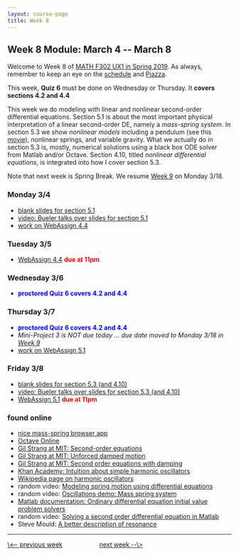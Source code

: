 ```yaml
---
layout: course-page
title: Week 8
---
```


## Week 8 Module: March 4 -- March 8

Welcome to Week 8 of [MATH F302 UX1 in Spring 2019](index.html).  As always, remember to keep an eye on the [schedule](schedule.pdf) and [Piazza](https://piazza.com/uaf/spring2019/math302ux1/home).

This week, **Quiz 6** must be done on Wednesday or Thursday.  It **covers sections 4.2 and 4.4**

This week we do modeling with linear and nonlinear second-order differential equations.  Section 5.1 is about the most important physical interpretation of a linear second-order DE, namely a _mass-spring system_.  In section 5.3 we show _nonlinear models_ including a pendulum (see this [movie](assets/codes/pendmovie.gif)), nonlinear springs, and variable gravity.  What we actually do in section 5.3 is, mostly, numerical solutions using a black box ODE solver from Matlab and/or Octave.  Section 4.10, titled _nonlinear differential equations_, is integrated into how I cover section 5.3.

Note that next week is Spring Break.  We resume [Week 9](week9) on Monday 3/18.

### Monday 3/4
* [blank slides for section 5.1](assets/slides/5-1.pdf)
* [video: Bueler talks over slides for section 5.1](https://github.com/bueler/diff-eq-videos/blob/master/video-5-1-math302.mp4)
* [work on WebAssign 4.4](https://www.webassign.net/)

### Tuesday 3/5
* [WebAssign 4.4](https://www.webassign.net/) <span style="color:red">**due at 11pm**</span>

### Wednesday 3/6
* <span style="color:blue">**proctored Quiz 6 covers 4.2 and 4.4**</span>

### Thursday 3/7
* <span style="color:blue">**proctored Quiz 6 covers 4.2 and 4.4**</span>
* _Mini-Project 3 is NOT due today ... due date moved to Monday 3/18 in [Week 9](week9)_
* [work on WebAssign 5.1](https://www.webassign.net/)

### Friday 3/8
* [blank slides for section 5.3 (and 4.10)](assets/slides/5-3.pdf)
* [video: Bueler talks over slides for section 5.3 (and 4.10)](https://github.com/bueler/diff-eq-videos/blob/master/video-5-3-math302.mp4)
* [WebAssign 5.1](https://www.webassign.net/) <span style="color:red">**due at 11pm**</span>

### found online
* [nice mass-spring browser app](https://phet.colorado.edu/en/simulation/mass-spring-lab)
* [Octave Online](https://octave-online.net/)
* [Gil Strang at MIT: Second-order equations](https://www.youtube.com/watch?v=xvTYUnqn2wY)
* [Gil Strang at MIT: Unforced damped motion](https://www.youtube.com/watch?v=zqks_JcU0cM)
* [Gil Strang at MIT: Second order equations with damping](https://www.youtube.com/watch?v=SMQPt7t0bHk)
* [Khan Academy: Intuition about simple harmonic oscillators](https://www.khanacademy.org/science/ap-physics-1/simple-harmonic-motion-ap/introduction-to-simple-harmonic-motion-ap/v/intuition-about-simple-harmonic-oscillators)
* [Wikipedia page on harmonic oscillators](https://en.wikipedia.org/wiki/Harmonic_oscillator)
* random video: [Modeling spring motion using differential equations](https://www.youtube.com/watch?v=JbwGlTz0wqk)
* random video: [Oscillations demo: Mass spring system](https://www.youtube.com/watch?v=FJBPNJR2QJU)
* [Matlab documentation: Ordinary differential equation initial value problem solvers](https://www.mathworks.com/help/matlab/ordinary-differential-equations.html)
* random video: [Solving a second order differential equation in Matlab](https://www.youtube.com/watch?v=fx3bl4oA_0U)
* Steve Mould: [A better description of resonance](https://www.youtube.com/watch?v=N9Gg889TeKI)

<hr>
<a align="left" href="week7">\<-- previous week</a>  &nbsp; &nbsp; &nbsp; &nbsp; &nbsp; &nbsp; &nbsp; &nbsp; &nbsp; &nbsp; <a align="right" href="week9">next week --\></a>
